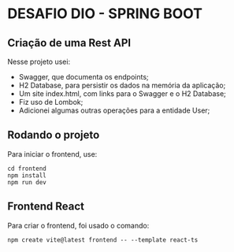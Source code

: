 # DESAFIO DIO - SPRING BOOT
## Criação de uma Rest API

Nesse projeto usei:
- Swagger, que documenta os endpoints;
- H2 Database, para persistir os dados na memória da aplicação;
- Um site index.html, com links para o Swagger e o H2 Database;
- Fiz uso de Lombok;
- Adicionei algumas outras operações para a entidade User;

## Rodando o projeto

Para iniciar o frontend, use:

```
cd frontend
npm install
npm run dev
```

## Frontend React

Para criar o frontend, foi usado o comando:

```
npm create vite@latest frontend -- --template react-ts
```